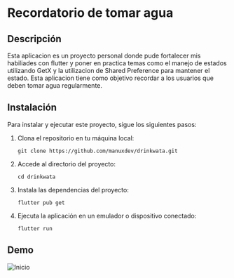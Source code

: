 # Recordatorio de tomar agua

## Descripción

Esta aplicacion es un proyecto personal donde pude fortalecer mis habiliades con flutter y poner en practica temas como el manejo de estados utilizando GetX y la utilizacion de Shared Preference para mantener el estado. Esta aplicacion tiene como objetivo recordar a los usuarios que deben tomar agua regularmente.

## Instalación

Para instalar y ejecutar este proyecto, sigue los siguientes pasos:

1. Clona el repositorio en tu máquina local:

   `git clone https://github.com/manuxdev/drinkwata.git`

2. Accede al directorio del proyecto:

   `cd drinkwata`

3. Instala las dependencias del proyecto:

   `flutter pub get`

4. Ejecuta la aplicación en un emulador o dispositivo conectado:

   `flutter run`

## Demo

![Inicio](/assets/inicio.jpg)
